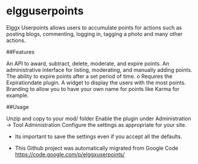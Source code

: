 # elgguserpoints
Elggx Userpoints allows users to accumulate points for actions such as posting blogs, commenting, logging in, tagging a photo and many other actions.


##Features

An API to award, subtract, delete, moderate, and expire points.
An administrative interface for listing, moderating, and manually adding points.
The ability to expire points after a set period of time.
o Requires the Expirationdate plugin.
A widget to display the users with the most points.
Branding to allow you to have your own name for points like Karma for example.

##Usage

Unzip and copy to your mod/ folder
Enable the plugin under Administration -> Tool Administration
Configure the settings as appropriate for your site.
* Its important to save the settings even if you accept all the defaults.

* This Github project was automatically migrated from Google Code https://code.google.com/p/elggxuserpoints/
